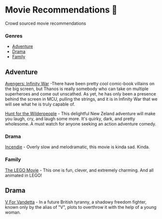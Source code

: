 # Movie Recommendations 🍿
Crowd sourced movie recommendations

### Genres
* [Adventure](#adventure)
* [Drama](#drama)
* [Family](#family)


## Adventure
[Avengers: Infinity War](https://www.imdb.com/title/tt4154756/) -There have been pretty cool comic-book villains on the big screen, but Thanos is really somebody who can take on multiple superheroes and come out unscathed. As yet, he has only been a presence behind the screen in MCU, pulling the strings, and it is in Infinity War that we will see what he is truly capable of.

[Hunt for the Wilderpeople](https://www.imdb.com/title/tt4698684/?ref_=nv_sr_2) - This delightful New Zeland adventure will make you laugh, cry, and laugh some more. It's quirky, dark, and pretty wholesome. A must watch for anyone seeking an action adventure comedy.

### Drama
[Incendie](https://www.imdb.com/title/tt0120737/) - Overly slow and melodramatic, this movie is kinda sad. Kinda.

### Family
[The LEGO Movie](https://www.imdb.com/title/tt1490017/) - This one is fun, clever, and extremely charming. And all animated in LEGO!

## Drama
[V For Vandetta](https://www.imdb.com/title/tt0434409) - In a future British tyranny, a shadowy freedom fighter, known only by the alias of "V", plots to overthrow it with the help of a young woman.
